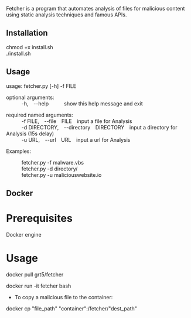 Fetcher is a program that automates analysis of files for malicious content using static analysis techniques and famous APIs.  

## Installation  
  
chmod +x install.sh  
./install.sh  

## Usage  

usage: fetcher.py [-h] -f FILE  
  
optional arguments:  
&emsp;&emsp;&emsp;-h,&emsp;--help&emsp;&emsp;&emsp;show this help message and exit  
  
required named arguments:  
&emsp;&emsp;&emsp;-f FILE,&emsp;--file&emsp;FILE&emsp;input a file for Analysis  
&emsp;&emsp;&emsp;-d DIRECTORY,&emsp;--directory&emsp;DIRECTORY&emsp;input a directory for Analysis (15s delay)  
&emsp;&emsp;&emsp;-u URL,&emsp;--url&emsp;URL&emsp;input a url for Analysis  
  
Examples:  
  
&emsp;&emsp;&emsp;fetcher.py -f malware.vbs  
&emsp;&emsp;&emsp;fetcher.py -d directory/  
&emsp;&emsp;&emsp;fetcher.py -u maliciouswebsite.io  

## Docker  
  
# Prerequisites
  
Docker engine  
  
# Usage  
  
docker pull grt5/fetcher  
  
docker run -it fetcher bash  
  
- To copy a malicious file to the container:  
  
docker cp "file_path" "container":/fetcher/"dest_path"  
